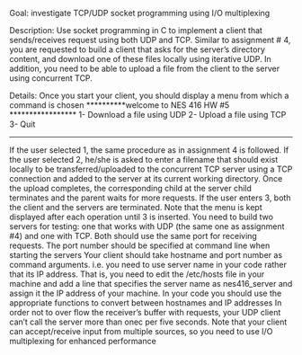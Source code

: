 Goal: investigate TCP/UDP socket programming using I/O multiplexing


Description:
Use socket programming in C to implement a client that sends/receives request using both
UDP and TCP. Similar to assignment # 4, you are requested to build a client that asks for the
server’s directory content, and download one of these files locally using iterative UDP. In addition,
you need to be able to upload a file from the client to the server using concurrent TCP.


Details:
Once you start your client, you should display a menu from which a command is chosen
**********welcome to NES 416 HW #5 *****************
1- Download a file using UDP
2- Upload a file using TCP
3- Quit
***************************************************
If the user selected 1, the same procedure as in assignment 4 is followed. If the user selected
2, he/she is asked to enter a filename that should exist locally to be transferred/uploaded to the
concurrent TCP server using a TCP connection and added to the server at its current working
directory. Once the upload completes, the corresponding child at the server child terminates and the
parent waits for more requests. If the user enters 3, both the client and the servers are terminated.
Note that the menu is kept displayed after each operation until 3 is inserted.
You need to build two servers for testing: one that works with UDP (the same one as
assignment #4) and one with TCP. Both should use the same port for receiving requests. The port
number should be specified at command line when starting the servers
Your client should take hostname and port number as command arguments. i.e. you need to
use server name in your code rather that its IP address. That is, you need to edit the /etc/hosts
file in your machine and add a line that specifies the server name as nes416_server and assign it the
IP address of your machine. In your code you should use the appropriate functions to convert
between hostnames and IP addresses
In order not to over flow the receiver’s buffer with requests, your UDP client can’t call the
server more than onec per five seconds.
Note that your client can accept/receive input from multiple sources, so you need to use I/O
multiplexing for enhanced performance

